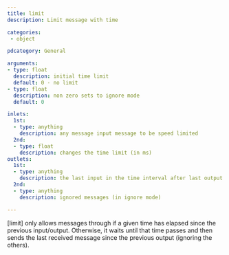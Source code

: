 ```yaml
---
title: limit
description: Limit message with time

categories:
 - object

pdcategory: General

arguments:
- type: float
  description: initial time limit
  default: 0 - no limit
- type: float
  description: non zero sets to ignore mode
  default: 0

inlets:
  1st:
  - type: anything
    description: any message input message to be speed limited
  2nd:
  - type: float
    description: changes the time limit (in ms)
outlets:
  1st:
  - type: anything
    description: the last input in the time interval after last output
  2nd:
  - type: anything
    description: ignored messages (in ignore mode)

---
```


[limit] only allows messages through if a given time has elapsed since the previous input/output. Otherwise, it waits until that time passes and then sends the last received message since the previous output (ignoring the others).

